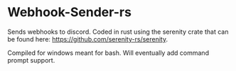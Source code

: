 # Webhook-Sender-rs
Sends webhooks to discord. Coded in rust using the serenity crate that can be found here: https://github.com/serenity-rs/serenity.

Compiled for windows meant for bash. Will eventually add command prompt support.
